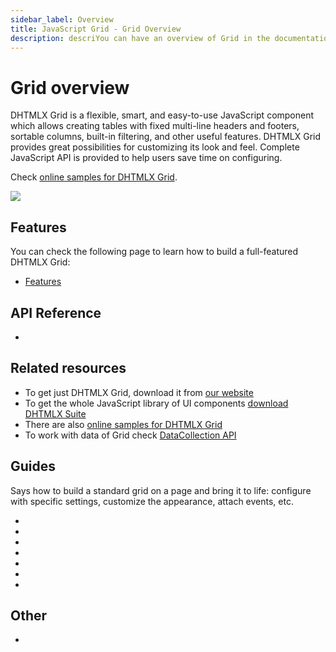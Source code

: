 ```yaml
---
sidebar_label: Overview
title: JavaScript Grid - Grid Overview 
description: descriYou can have an overview of Grid in the documentation of the DHTMLX JavaScript UI library. Browse developer guides and API reference, try out code examples and live demos, and download a free 30-day evaluation version of DHTMLX Suite 7.ption
---
```


# Grid overview

DHTMLX Grid is a flexible, smart, and easy-to-use JavaScript component which allows creating tables with fixed multi-line headers and footers, sortable columns, built-in filtering, and other useful features. DHTMLX Grid provides great possibilities for customizing its look and feel. Complete JavaScript API is provided to help users save time on configuring.

Check [online samples for DHTMLX Grid](https://snippet.dhtmlx.com/all?text=%23grid).  

![](../assets/grid/grid_front.png)

## Features

You can check the following page to learn how to build a full-featured DHTMLX Grid:

- [Features](grid/features.md)

## API Reference

- [](grid/api/api_overview.md)

## Related resources

- To get just DHTMLX Grid, download it from [our website](https://dhtmlx.com/docs/products/dhtmlxGrid/download.shtml)
- To get the whole JavaScript library of UI components [download DHTMLX Suite](https://dhtmlx.com/docs/products/dhtmlxSuite/download.shtml)
- There are also [online samples for DHTMLX Grid](https://snippet.dhtmlx.com/all?text=%23grid)
- To work with data of Grid check [DataCollection API](data_collection.md)

## Guides

Says how to build a standard grid on a page and bring it to life: configure with specific settings, customize the appearance, attach events, etc.

- [](grid/initialization.md)
- [](grid/configuration.md)
- [](grid/data_loading.md)
- [](grid/usage.md)
- [](grid/usage_selection.md)
- [](grid/customization.md)
- [](grid/events.md)

## Other

- [](../migration.md)
